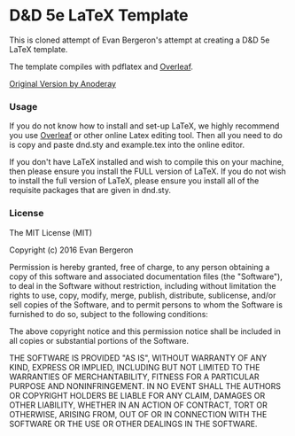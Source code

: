 # D&D 5e LaTeX Template

This is cloned attempt of Evan Bergeron's attempt at creating a D&D 5e LaTeX template.

The template compiles with pdflatex and [Overleaf](https://www.overleaf.com/).

[Original Version by Anoderay](https://github.com/anoderay/DND-5e-LaTeX-Template/)


### Usage

If you do not know how to install and set-up LaTeX, we highly recommend you use
[Overleaf](https://www.overleaf.com/) or other online Latex editing tool. Then all
you need to do is copy and paste dnd.sty and example.tex into the online editor.

If you don't have LaTeX installed and wish to compile this on your machine, then please ensure you install the FULL version of LaTeX. If you do not wish to install the full version of LaTeX, please ensure you install all of the requisite packages that are given in dnd.sty.

### License
The MIT License (MIT)

Copyright (c) 2016 Evan Bergeron

Permission is hereby granted, free of charge, to any person obtaining a copy of this software and associated documentation files (the "Software"), to deal in the Software without restriction, including without limitation the rights to use, copy, modify, merge, publish, distribute, sublicense, and/or sell copies of the Software, and to permit persons to whom the Software is furnished to do so, subject to the following conditions:

The above copyright notice and this permission notice shall be included in all copies or substantial portions of the Software.

THE SOFTWARE IS PROVIDED "AS IS", WITHOUT WARRANTY OF ANY KIND, EXPRESS OR IMPLIED, INCLUDING BUT NOT LIMITED TO THE WARRANTIES OF MERCHANTABILITY, FITNESS FOR A PARTICULAR PURPOSE AND NONINFRINGEMENT. IN NO EVENT SHALL THE AUTHORS OR COPYRIGHT HOLDERS BE LIABLE FOR ANY CLAIM, DAMAGES OR OTHER LIABILITY, WHETHER IN AN ACTION OF CONTRACT, TORT OR OTHERWISE, ARISING FROM, OUT OF OR IN CONNECTION WITH THE SOFTWARE OR THE USE OR OTHER DEALINGS IN THE SOFTWARE.
